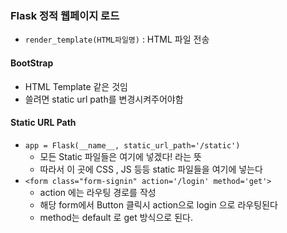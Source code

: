 ### Flask 정적 웹페이지 로드

* ```render_template(HTML파일명)``` : HTML 파일 전송

#### BootStrap

* HTML Template 같은 것임
* 쓸려면 static url path를 변경시켜주어야함

#### Static URL Path

* `app = Flask(__name__, static_url_path='/static')`
  * 모든 Static 파일들은 여기에 넣겠다! 라는 뜻
  * 따라서 이 곳에 CSS , JS 등등 static 파일들을 여기에 넣는다
* `<form class="form-signin" action='/login' method='get'>`
  * action 에는 라우팅 경로를 작성
  * 해당 form에서 Button 클릭시 action으로 login 으로 라우팅된다
  * method는 default 로 get 방식으로 된다.